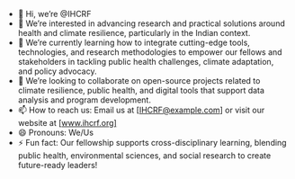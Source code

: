 - 👋 Hi, we’re @IHCRF
- 👀 We’re interested in advancing research and practical solutions around health and climate resilience, particularly in the Indian context. 
- 🌱 We’re currently learning how to integrate cutting-edge tools, technologies, and research methodologies to empower our fellows and stakeholders in tackling public health challenges, climate adaptation, and policy advocacy.
- 💞️ We’re looking to collaborate on open-source projects related to climate resilience, public health, and digital tools that support data analysis and program development.
- 📫 How to reach us: Email us at [IHCRF@example.com] or visit our website at [www.ihcrf.org]
- 😄 Pronouns: We/Us
- ⚡ Fun fact: Our fellowship supports cross-disciplinary learning, blending public health, environmental sciences, and social research to create future-ready leaders!
